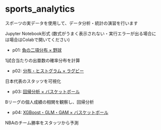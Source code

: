 # sports_analytics
スポーツの実データを使用して、データ分析・統計の演習を行います


Jupyter Notebook形式 (数式がうまく表示されない・実行エラーが出る場合には場合はColabで開いてください)

- p01: [負の二項分布 × 野球](https://github.com/at19990/sports_analytics/blob/master/p01-negative_binomial_distribution-baseball.ipynb)

1試合当たりの出塁数の確率分布を計算

- p02: [分布・ヒストグラム × ラグビー](https://github.com/at19990/sports_analytics/blob/master/p02-histogram-rugby.ipynb)

日本代表のスタッツを可視化

- p03: [回帰分析 × バスケットボール](https://github.com/at19990/sports_analytics/blob/master/p03-regression-basketball.ipynb)

Bリーグの個人成績の相関を観察し、回帰分析

- p04: [XGBoost・GLM・GAM × バスケットボール](https://github.com/at19990/sports_analytics/blob/master/p04-xgb_glm_gam-basketball.ipynb)

NBAのチーム勝率をスタッツから予測
